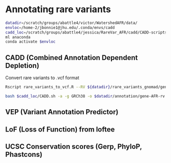 # Annotating rare variants
```bash
datadir=/scratch/groups/abattle4/victor/WatershedAFR/data/
envloc=/home-2/jbonnie1@jhu.edu/.conda/envs/cadd
cadd_loc=/scratch/groups/abattle4/jessica/RareVar_AFR/cadd/CADD-scripts
ml anaconda
conda activate $envloc
```



## CADD (Combined Annotation Dependent Depletion)


Convert rare variants to .vcf format
```bash
Rscript rare_variants_to_vcf.R --RV ${datadir}/rare_variants_gnomad/gene-AFR-rv.txt

bash $cadd_loc/CADD.sh -a -g GRCh38 -o $datadir/annotation/gene-AFR-rv.CADD.tsv.gz ${datadir}/rare_variants_gnomad/gene-AFR-rv.CADD.vcf


```


## VEP (Variant Annotation Predictor)

## LoF (Loss of Function) from loftee

## UCSC Conservation scores (Gerp, PhyloP, Phastcons)